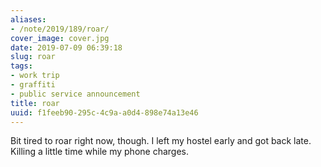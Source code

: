 ```yaml
---
aliases:
- /note/2019/189/roar/
cover_image: cover.jpg
date: 2019-07-09 06:39:18
slug: roar
tags:
- work trip
- graffiti
- public service announcement
title: roar
uuid: f1feeb90-295c-4c9a-a0d4-898e74a13e46
---
```


Bit tired to roar right now, though. I left my hostel early and got back late.
Killing a little time while my phone charges.
